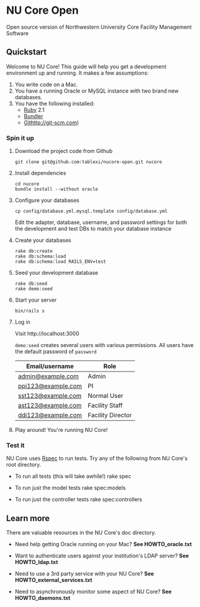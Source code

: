 # NU Core Open

Open source version of Northwestern University Core Facility Management Software

## Quickstart

Welcome to NU Core! This guide will help you get a development environment up and running. It makes a few assumptions:

1. You write code on a Mac.
2. You have a running Oracle or MySQL instance with two brand new databases.
3. You have the following installed:
    * [Ruby](http://www.ruby-lang.org/en) 2.1
    * [Bundler](http://gembundler.com)
    * [Git]()http://git-scm.com)

### Spin it up

1. Download the project code from Github

    ```
    git clone git@github.com:tablexi/nucore-open.git nucore
    ```

2. Install dependencies
    
    ```
    cd nucore
    bundle install --without oracle
    ```
    
3. Configure your databases
    
    ```
    cp config/database.yml.mysql.template config/database.yml
    ```
    
    Edit the adapter, database, username, and password settings for both the development and test DBs to match your database instance

4. Create your databases

    ```
    rake db:create
    rake db:schema:load
    rake db:schema:load RAILS_ENV=test
    ```

5. Seed your development database

    ```
    rake db:seed
    rake demo:seed
    ```
    
6. Start your server

    ```
    bin/rails s
    ```

7. Log in

    Visit http://localhost:3000

    `demo:seed` creates several users with various permissions. All users have the default password of `password`
    
    | Email/username     | Role |
    | ------------------ | ---- |
    | admin@example.com  | Admin|
    | ppi123@example.com | PI   |
    | sst123@example.com | Normal User |
    | ast123@example.com | Facility Staff |
    | ddi123@example.com | Facility Director |

8. Play around! You're running NU Core!


### Test it

NU Core uses [Rspec](http://rspec.info) to run tests. Try any of the following from NU Core's root directory.

* To run all tests (this will take awhile!)
    rake spec

* To run just the model tests
    rake spec:models

* To run just the controller tests
    rake spec:controllers


## Learn more

There are valuable resources in the NU Core's doc directory.

* Need help getting Oracle running on your Mac? **See HOWTO_oracle.txt**

* Want to authenticate users against your institution's LDAP server? **See HOWTO_ldap.txt**

* Need to use a 3rd party service with your NU Core? **See HOWTO_external_services.txt**

* Need to asynchronously monitor some aspect of NU Core? **See HOWTO_daemons.txt**
